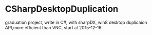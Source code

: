 ﻿# CSharpDesktopDuplication
graduation project, write in C#, with sharpDX, win8 desktop duplicaion API,more efficient than VNC, start at 2015-12-16

